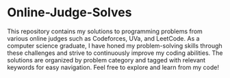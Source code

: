 # Online-Judge-Solves

This repository contains my solutions to programming problems from various online judges such as Codeforces, UVa, and LeetCode. As a computer science graduate, I have honed my problem-solving skills through these challenges and strive to continuously improve my coding abilities. The solutions are organized by problem category and tagged with relevant keywords for easy navigation. Feel free to explore and learn from my code!

